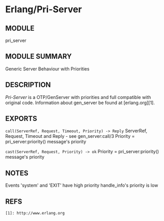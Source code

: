 Erlang/Pri-Server
==================

MODULE
------
pri_server

MODULE SUMMARY
--------------
  Generic Server Behaviour with Priorities

DESCRIPTION
-----------
  *Pri-Server* is a OTP/GenServer with priorities and full compatible with original code. Information about gen_server be found at [erlang.org][1].

EXPORTS
-------
`call(ServerRef, Request, Timeout, Priority) -> Reply`
    ServerRef, Request, Timeout and Reply - see gen_server:call/3
    Priority = pri_server:priority() message's priority

`cast(ServerRef, Request, Priority) -> ok`
    Priority = pri_server:priority() message's priority

NOTES
-----
  Events 'system' and 'EXIT' have high priority
  handle_info's priority is low

REFS
----
    [1]: http://www.erlang.org
